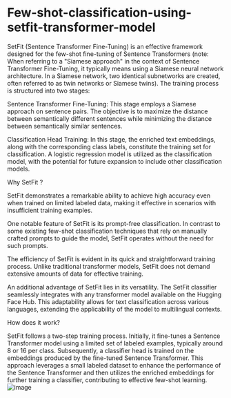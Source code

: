 # Few-shot-classification-using-setfit-transformer-model

SetFit (Sentence Transformer Fine-Tuning) is an effective framework designed for the few-shot fine-tuning of Sentence Transformers (note: When referring to a "Siamese approach" in the context of Sentence Transformer Fine-Tuning, it typically means using a Siamese neural network architecture. In a Siamese network, two identical subnetworks are created, often referred to as twin networks or Siamese twins). The training process is structured into two stages:

Sentence Transformer Fine-Tuning:
This stage employs a Siamese approach on sentence pairs. The objective is to maximize the distance between semantically different sentences while minimizing the distance between semantically similar sentences.

Classification Head Training:
In this stage, the enriched text embeddings, along with the corresponding class labels, constitute the training set for classification. A logistic regression model is utilized as the classification model, with the potential for future expansion to include other classification models.

Why SetFit ?

SetFit demonstrates a remarkable ability to achieve high accuracy even when trained on limited labeled data, making it effective in scenarios with insufficient training examples.

One notable feature of SetFit is its prompt-free classification. In contrast to some existing few-shot classification techniques that rely on manually crafted prompts to guide the model, SetFit operates without the need for such prompts.

The efficiency of SetFit is evident in its quick and straightforward training process. Unlike traditional transformer models, SetFit does not demand extensive amounts of data for effective training.

An additional advantage of SetFit lies in its versatility. The SetFit classifier seamlessly integrates with any transformer model available on the Hugging Face Hub. This adaptability allows for text classification across various languages, extending the applicability of the model to multilingual contexts.

How does it work?

SetFit follows a two-step training process. Initially, it fine-tunes a Sentence Transformer model using a limited set of labeled examples, typically around 8 or 16 per class. Subsequently, a classifier head is trained on the embeddings produced by the fine-tuned Sentence Transformer. This approach leverages a small labeled dataset to enhance the performance of the Sentence Transformer and then utilizes the enriched embeddings for further training a classifier, contributing to effective few-shot learning.
![image](https://github.com/nmanuvenugopal/Few-shot-classification-using-setfit-transformer-model/assets/99719105/e79d76d5-f9f6-40a8-886f-1823cb19c731)

